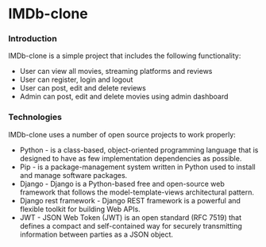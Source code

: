 # IMDb-clone

### Introduction

IMDb-clone is a simple project that includes the following functionality:

* User can view all movies, streaming platforms and reviews
* User can register, login and logout
* User can post, edit and delete reviews
* Admin can post, edit and delete movies using admin dashboard

### Technologies

IMDb-clone uses a number of open source projects to work properly:

* Python - is a class-based, object-oriented programming language that is designed to have as few implementation dependencies as possible.
* Pip - is a package-management system written in Python used to install and manage software packages.
* Django - Django is a Python-based free and open-source web framework that follows the model-template-views architectural pattern.
* Django rest framework - Django REST framework is a powerful and flexible toolkit for building Web APIs.
* JWT - JSON Web Token (JWT) is an open standard (RFC 7519) that defines a compact and self-contained way for securely transmitting information between parties as a JSON object.

